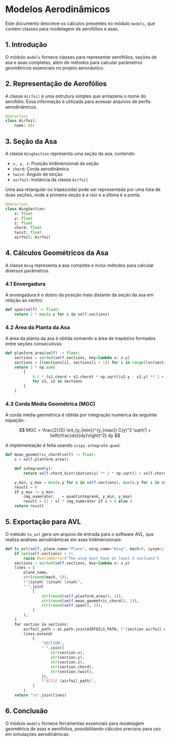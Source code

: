 # Modelos Aerodinâmicos

Este documento descreve os cálculos presentes no módulo `models`, que contém classes para modelagem de aerofólios e asas.

## 1. Introdução

O módulo `models` fornece classes para representar aerofólios, seções de asa e asas completas, além de métodos para calcular parâmetros geométricos essenciais no projeto aeronáutico.

## 2. Representação de Aerofólios

A classe `Airfoil` é uma estrutura simples que armazena o nome do aerofólio. Essa informação é utilizada para acessar arquivos de perfis aerodinâmicos.

```python
@dataclass
class Airfoil:
    name: str
```

## 3. Seção da Asa

A classe `WingSection` representa uma seção da asa, contendo:

- `x, y, z`: Posição tridimensional da seção
- `chord`: Corda aerodinâmica
- `twist`: Ângulo de torção
- `airfoil`: Instância da classe `Airfoil`

Uma asa retangular ou trapezoidal pode ser representada por uma lista de duas seções, onde a primeira seção é a raiz e a última é a ponta.

```python
@dataclass
class WingSection:
    x: float
    y: float
    z: float
    chord: float
    twist: float
    airfoil: Airfoil
```

## 4. Cálculos Geométricos da Asa

A classe `Wing` representa a asa completa e inclui métodos para calcular diversos parâmetros.

### 4.1 Envergadura

A envergadura é o dobro da posição mais distante da seção da asa em relação ao centro:

```python
def span(self) -> float:
    return 2 * max(s.y for s in self.sections)
```

### 4.2 Área da Planta da Asa

A área da planta da asa é obtida somando a área de trapézios formados entre seções consecutivas:

```python
def planform_area(self) -> float:
    sections = sorted(self.sections, key=lambda x: x.y)
    sections = [(sections[i], sections[i + 1]) for i in range(len(sections) - 1)]
    return 2 * np.sum(
        [
            0.5 * (s1.chord + s2.chord) * np.sqrt((s2.y - s1.y) ** 2 + (s2.x - s1.x) ** 2)
            for s1, s2 in sections
        ]
    )
```

### 4.3 Corda Média Geométrica (MGC)

A corda média geométrica é obtida por integração numérica da seguinte equação:

$$
MGC = \frac{2}{S} \int_{y_{min}}^{y_{max}} C(y)^2 \sqrt{1 + \left(\frac{dx}{dy}\right)^2} dy
$$

A implementação é feita usando `scipy.integrate.quad`:

```python
def mean_geometric_chord(self) -> float:
    s = self.planform_area()

    def integrand(y):
        return self.chord_distribution(y) ** 2 * np.sqrt(1 + self.chord_slope(y) ** 2)

    y_min, y_max = min(s.y for s in self.sections), max(s.y for s in self.sections)
    result = 0
    if y_max != y_min:
        cmg_numerator, _ = quad(integrand, y_min, y_max)
        result = (2 / s) * cmg_numerator if s > 0 else 0
    return result
```

## 5. Exportação para AVL

O método `to_avl` gera um arquivo de entrada para o software AVL, que realiza análises aerodinâmicas em asas tridimensionais:

```python
def to_avl(self, plane_name="Plane", wing_name="Wing", mach=0, iysym=1, izsym=0, zsym=0, profile_drag_coefficient=0) -> str:
    if len(self.sections) < 2:
        raise RuntimeError("The wing must have at least 2 sections")
    sections = sorted(self.sections, key=lambda x: x.y)
    lines = [
        plane_name,
        str(round(mach, 5)),
        f"{iysym} {izsym} {zsym}",
        " ".join(
            [
                str(round(self.planform_area(), 3)),
                str(round(self.mean_geometric_chord(), 3)),
                str(round(self.span(), 3)),
            ]
        ),
    ]
    for section in sections:
        airfoil_path = os.path.join(AIRFOILS_PATH, f"{section.airfoil.name}.dat")
        lines.extend(
            [
                "SECTION",
                " ".join([
                    str(section.x),
                    str(section.y),
                    str(section.z),
                    str(section.chord),
                    str(section.twist),
                ]),
                f"AFILE {airfoil_path}",
            ]
        )
    return "\n".join(lines)
```

## 6. Conclusão

O módulo `models` fornece ferramentas essenciais para modelagem geométrica de asas e aerofólios, possibilitando cálculos precisos para uso em simulações aerodinâmicas.
